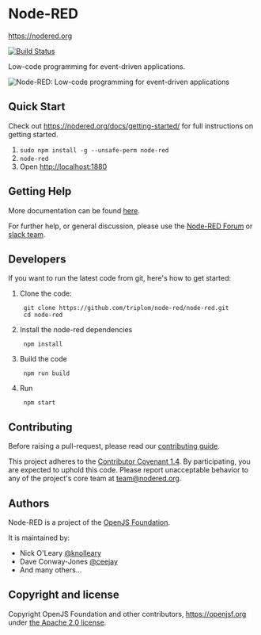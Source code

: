 # Node-RED

<https://nodered.org>

[![Build Status](https://github.com/node-red/node-red/actions/workflows/tests.yml/badge.svg?branch=master)](https://github.com/node-red/node-red/actions?query=branch%3Amaster)

Low-code programming for event-driven applications.

![Node-RED: Low-code programming for event-driven applications](https://nodered.org/images/node-red-screenshot.png)

## Quick Start

Check out <https://nodered.org/docs/getting-started/> for full instructions on getting
started.

1. `sudo npm install -g --unsafe-perm node-red`
2. `node-red`
3. Open <http://localhost:1880>

## Getting Help

More documentation can be found [here](https://nodered.org/docs).

For further help, or general discussion, please use the [Node-RED Forum](https://discourse.nodered.org) or [slack team](https://nodered.org/slack).

## Developers

If you want to run the latest code from git, here's how to get started:

1. Clone the code:

        git clone https://github.com/triplom/node-red/node-red.git
        cd node-red

2. Install the node-red dependencies

        npm install

3. Build the code

        npm run build

4. Run

        npm start

## Contributing

Before raising a pull-request, please read our
[contributing guide](https://github.com/node-red/node-red/blob/master/CONTRIBUTING.md).

This project adheres to the [Contributor Covenant 1.4](http://contributor-covenant.org/version/1/4/).
 By participating, you are expected to uphold this code. Please report unacceptable
 behavior to any of the project's core team at team@nodered.org.

## Authors

Node-RED is a project of the [OpenJS Foundation](http://openjsf.org).

It is maintained by:

 * Nick O'Leary [@knolleary](http://twitter.com/knolleary)
 * Dave Conway-Jones [@ceejay](http://twitter.com/ceejay)
 * And many others...


## Copyright and license

Copyright OpenJS Foundation and other contributors, https://openjsf.org under [the Apache 2.0 license](LICENSE).
